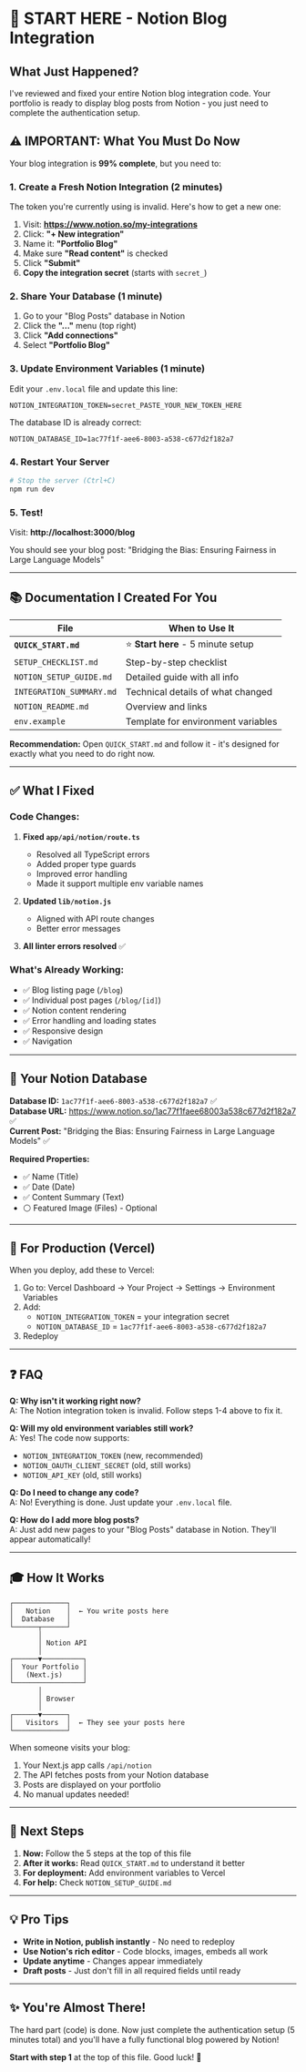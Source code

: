 # 🎯 START HERE - Notion Blog Integration

## What Just Happened?

I've reviewed and fixed your entire Notion blog integration code. Your portfolio is ready to display blog posts from Notion - you just need to complete the authentication setup.

## ⚠️ IMPORTANT: What You Must Do Now

Your blog integration is **99% complete**, but you need to:

### 1. Create a Fresh Notion Integration (2 minutes)

The token you're currently using is invalid. Here's how to get a new one:

1. Visit: **https://www.notion.so/my-integrations**
2. Click: **"+ New integration"**
3. Name it: **"Portfolio Blog"**
4. Make sure **"Read content"** is checked
5. Click **"Submit"**
6. **Copy the integration secret** (starts with `secret_`)

### 2. Share Your Database (1 minute)

1. Go to your "Blog Posts" database in Notion
2. Click the **"..."** menu (top right)
3. Click **"Add connections"**
4. Select **"Portfolio Blog"**

### 3. Update Environment Variables (1 minute)

Edit your `.env.local` file and update this line:

```env
NOTION_INTEGRATION_TOKEN=secret_PASTE_YOUR_NEW_TOKEN_HERE
```

The database ID is already correct:
```env
NOTION_DATABASE_ID=1ac77f1f-aee6-8003-a538-c677d2f182a7
```

### 4. Restart Your Server

```bash
# Stop the server (Ctrl+C)
npm run dev
```

### 5. Test!

Visit: **http://localhost:3000/blog**

You should see your blog post: "Bridging the Bias: Ensuring Fairness in Large Language Models"

---

## 📚 Documentation I Created For You

| File | When to Use It |
|------|---------------|
| **`QUICK_START.md`** | ⭐ **Start here** - 5 minute setup |
| `SETUP_CHECKLIST.md` | Step-by-step checklist |
| `NOTION_SETUP_GUIDE.md` | Detailed guide with all info |
| `INTEGRATION_SUMMARY.md` | Technical details of what changed |
| `NOTION_README.md` | Overview and links |
| `env.example` | Template for environment variables |

**Recommendation:** Open `QUICK_START.md` and follow it - it's designed for exactly what you need to do right now.

---

## ✅ What I Fixed

### Code Changes:
1. **Fixed `app/api/notion/route.ts`**
   - Resolved all TypeScript errors
   - Added proper type guards
   - Improved error handling
   - Made it support multiple env variable names

2. **Updated `lib/notion.js`**
   - Aligned with API route changes
   - Better error messages

3. **All linter errors resolved** ✅

### What's Already Working:
- ✅ Blog listing page (`/blog`)
- ✅ Individual post pages (`/blog/[id]`)
- ✅ Notion content rendering
- ✅ Error handling and loading states
- ✅ Responsive design
- ✅ Navigation

---

## 🎯 Your Notion Database

**Database ID:** `1ac77f1f-aee6-8003-a538-c677d2f182a7` ✅  
**Database URL:** https://www.notion.so/1ac77f1faee68003a538c677d2f182a7 ✅  
**Current Post:** "Bridging the Bias: Ensuring Fairness in Large Language Models" ✅

**Required Properties:**
- ✅ Name (Title)
- ✅ Date (Date)
- ✅ Content Summary (Text)
- ⚪ Featured Image (Files) - Optional

---

## 🚀 For Production (Vercel)

When you deploy, add these to Vercel:

1. Go to: Vercel Dashboard → Your Project → Settings → Environment Variables
2. Add:
   - `NOTION_INTEGRATION_TOKEN` = your integration secret
   - `NOTION_DATABASE_ID` = `1ac77f1f-aee6-8003-a538-c677d2f182a7`
3. Redeploy

---

## ❓ FAQ

**Q: Why isn't it working right now?**  
A: The Notion integration token is invalid. Follow steps 1-4 above to fix it.

**Q: Will my old environment variables still work?**  
A: Yes! The code now supports:
- `NOTION_INTEGRATION_TOKEN` (new, recommended)
- `NOTION_OAUTH_CLIENT_SECRET` (old, still works)
- `NOTION_API_KEY` (old, still works)

**Q: Do I need to change any code?**  
A: No! Everything is done. Just update your `.env.local` file.

**Q: How do I add more blog posts?**  
A: Just add new pages to your "Blog Posts" database in Notion. They'll appear automatically!

---

## 🎓 How It Works

```
┌─────────────┐
│   Notion    │  ← You write posts here
│  Database   │
└──────┬──────┘
       │
       │ Notion API
       │
┌──────▼──────────┐
│  Your Portfolio │
│   (Next.js)     │
└─────────────────┘
       │
       │ Browser
       │
┌──────▼──────┐
│   Visitors  │  ← They see your posts here
└─────────────┘
```

When someone visits your blog:
1. Your Next.js app calls `/api/notion`
2. The API fetches posts from your Notion database
3. Posts are displayed on your portfolio
4. No manual updates needed!

---

## 🎉 Next Steps

1. **Now:** Follow the 5 steps at the top of this file
2. **After it works:** Read `QUICK_START.md` to understand it better
3. **For deployment:** Add environment variables to Vercel
4. **For help:** Check `NOTION_SETUP_GUIDE.md`

---

## 💡 Pro Tips

- **Write in Notion, publish instantly** - No need to redeploy
- **Use Notion's rich editor** - Code blocks, images, embeds all work
- **Update anytime** - Changes appear immediately
- **Draft posts** - Just don't fill in all required fields until ready

---

## ✨ You're Almost There!

The hard part (code) is done. Now just complete the authentication setup (5 minutes total) and you'll have a fully functional blog powered by Notion!

**Start with step 1** at the top of this file. Good luck! 🚀


